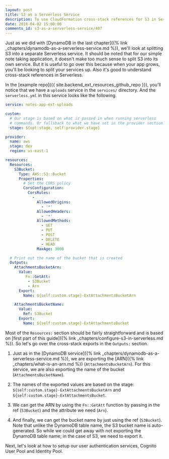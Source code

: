 ```yaml
---
layout: post
title: S3 as a Serverless Service
description: To use CloudFormation cross-stack references for S3 in Serverless we need to "Export" the S3 bucket name using the "Ref" and the ARN of the S3 bucket using "Fn::GetAtt".
date: 2018-04-02 15:00:00
comments_id: s3-as-a-serverless-service/407
---
```


Just as we did with [DynamoDB in the last chapter]({% link _chapters/dynamodb-as-a-serverless-service.md %}), we'll look at splitting S3 into a separate Serverless service. It should be noted that for our simple note taking application, it doesn't make too much sense to split S3 into its own service. But it is useful to go over this because when your app grows, you'll be looking to split your services up. Also it's good to understand cross-stack references in Serverless.

In the [example repo]({{ site.backend_ext_resources_github_repo }}), you'll notice that we have a `uploads` service in the `services/` directory. And the `serverless.yml` in this service looks like the following.

``` yml
service: notes-app-ext-uploads

custom:
  # Our stage is based on what is passed in when running serverless
  # commands. Or fallsback to what we have set in the provider section.
  stage: ${opt:stage, self:provider.stage}

provider:
  name: aws
  stage: dev
  region: us-east-1

resources:
  Resources:
    S3Bucket:
      Type: AWS::S3::Bucket
      Properties:
        # Set the CORS policy
        CorsConfiguration:
          CorsRules:
            -
              AllowedOrigins:
                - '*'
              AllowedHeaders:
                - '*'
              AllowedMethods:
                - GET
                - PUT
                - POST
                - DELETE
                - HEAD
              MaxAge: 3000

  # Print out the name of the bucket that is created
  Outputs:
    AttachmentsBucketArn:
      Value:
         Fn::GetAtt:
          - S3Bucket
          - Arn
      Export:
        Name: ${self:custom.stage}-ExtAttachmentsBucketArn

    AttachmentsBucketName:
      Value:
        Ref: S3Bucket
      Export:
        Name: ${self:custom.stage}-ExtAttachmentsBucket
```

Most of the `Resources:` section should be fairly straightforward and is based on [first part of this guide]({% link _chapters/configure-s3-in-serverless.md %}). So let's go over the cross-stack exports in the `Outputs:` section.

1. Just as in the [DynamoDB service]({% link _chapters/dynamodb-as-a-serverless-service.md %}), we are exporting the [ARN]({% link _chapters/what-is-an-arn.md %}) (`AttachmentsBucketArn`). For this service, we are also exporting the name of the bucket (`AttachmentsBucketName`).

2. The names of the exported values are based on the stage: `${self:custom.stage}-ExtAttachmentsBucketArn` and `${self:custom.stage}-ExtAttachmentsBucket`.

3. We can get the ARN by using the `Fn::GetAtt` function by passing in the ref (`S3Bucket`) and the attribute we need (`Arn`).

4. And finally, we can get the bucket name by just using the ref (`S3Bucket`). Note that unlike the DynamoDB table name, the S3 bucket name is auto-generated. So while we could get away with not exporting the DynamoDB table name; in the case of S3, we need to export it.

Next, let's look at how to setup our user authentication services, Cognito User Pool and Identity Pool.
